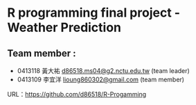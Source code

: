 # R programming final project - Weather Prediction
## Team member : 
* 0413118 黃大祐 d86518.ms04@g2.nctu.edu.tw (team leader)
* 0413109 李宜洋 lioung860302@gmail.com (team member)

URL：https://github.com/d86518/R-Progamming
